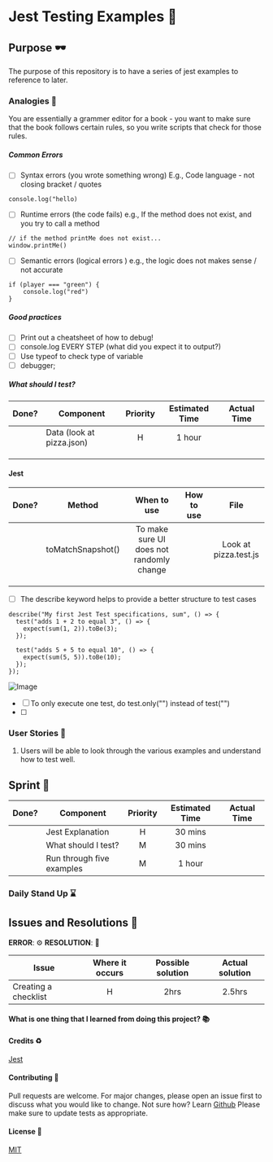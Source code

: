 # Jest Testing Examples :rocket:

## Purpose :dark_sunglasses:

The purpose of this repository is to have a series of jest examples to reference to later.

### Analogies :open_book:

You are essentially a grammer editor for a book - you want to make sure that the book follows certain rules, so you write scripts that check for those rules.

##### Common Errors

- [ ] Syntax errors (you wrote something wrong)
      E.g., Code language - not closing bracket / quotes

```
console.log("hello)
```

- [ ] Runtime errors (the code fails)
      e.g., If the method does not exist, and you try to call a method

```
// if the method printMe does not exist...
window.printMe()
```

- [ ] Semantic errors (logical errors )
      e.g., the logic does not makes sense / not accurate

```
if (player === "green") {
    console.log("red")
}
```

##### Good practices

- [ ] Print out a cheatsheet of how to debug!
- [ ] console.log EVERY STEP (what did you expect it to output?)
- [ ] Use typeof to check type of variable
- [ ] debugger;

##### What should I test?

| Done? | Component                 | Priority | Estimated Time | Actual Time |
| ----- | ------------------------- | :------: | :------------: | :---------: |
|       | Data (look at pizza.json) |    H     |     1 hour     |             |
|       |                           |          |                |             |
|       |                           |          |                |             |
|       |                           |          |                |             |

#### Jest

| Done? | Method            |               When to use                | How to use |         File          |
| ----- | ----------------- | :--------------------------------------: | :--------: | :-------------------: |
|       | toMatchSnapshot() | To make sure UI does not randomly change |            | Look at pizza.test.js |
|       |                   |                                          |            |                       |
|       |                   |                                          |            |                       |
|       |                   |                                          |            |                       |

- [ ] The describe keyword helps to provide a better structure to test cases

```
describe("My first Jest Test specifications, sum", () => {
  test("adds 1 + 2 to equal 3", () => {
    expect(sum(1, 2)).toBe(3);
  });

  test("adds 5 + 5 to equal 10", () => {
    expect(sum(5, 5)).toBe(10);
  });
});

```

![Image](https://www.dropbox.com/s/qssnbo02fau4wwc/Screen%20Shot%202020-07-27%20at%2014.01.49.png?raw=1)

- [ ] To only execute one test, do test.only("") instead of test("")
- [ ]

### User Stories :telescope:

1. Users will be able to look through the various examples and understand how to test well.

## Sprint :athletic_shoe:

| Done? | Component                 | Priority | Estimated Time | Actual Time |
| ----- | ------------------------- | :------: | :------------: | :---------: |
|       | Jest Explanation          |    H     |    30 mins     |             |
|       | What should I test?       |    M     |    30 mins     |             |
|       | Run through five examples |    M     |     1 hour     |             |

### Daily Stand Up :hourglass:

## Issues and Resolutions :flashlight:

**ERROR**: :gear:
**RESOLUTION**: :key:

| Issue                | Where it occurs | Possible solution | Actual solution |
| -------------------- | :-------------: | :---------------: | :-------------: |
| Creating a checklist |        H        |       2hrs        |     2.5hrs      |

#### What is one thing that I learned from doing this project? :books:

#### Credits :recycle:

[Jest](https://jestjs.io/)

#### Contributing :round_pushpin:

Pull requests are welcome. For major changes, please open an issue first to discuss what you would like to change.
Not sure how? Learn [Github](https://www.youtube.com/watch?v=3RjQznt-8kE&list=PL4cUxeGkcC9goXbgTDQ0n_4TBzOO0ocPR)
Please make sure to update tests as appropriate.

#### License :memo:

[MIT](https://choosealicense.com/licenses/mit/)
